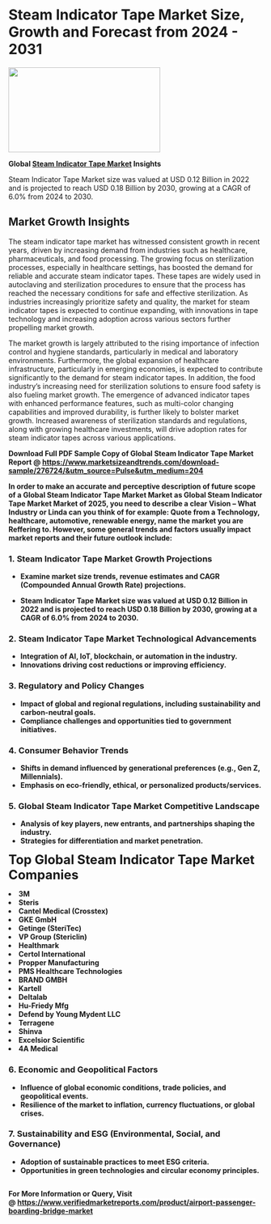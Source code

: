 <H1>Steam Indicator Tape Market Size, Growth and Forecast from 2024 - 2031</H1><img class="aligncenter size-medium wp-image-584254" src="https://thirdeyenews.in/wp-content/uploads/2024/09/Global-Market-Research-300x168.jpeg" alt="" width="300" height="168" /><p><strong>Global&nbsp;<a href="https://www.marketsizeandtrends.com/download-sample/276724/&amp;utm_source=Pulse&amp;utm_medium=204">Steam Indicator Tape Market</a> Insights</strong></p><p>Steam Indicator Tape Market size was valued at USD 0.12 Billion in 2022 and is projected to reach USD 0.18 Billion by 2030, growing at a CAGR of 6.0% from 2024 to 2030.</p><p><h2>Market Growth Insights</h2> <p>The steam indicator tape market has witnessed consistent growth in recent years, driven by increasing demand from industries such as healthcare, pharmaceuticals, and food processing. The growing focus on sterilization processes, especially in healthcare settings, has boosted the demand for reliable and accurate steam indicator tapes. These tapes are widely used in autoclaving and sterilization procedures to ensure that the process has reached the necessary conditions for safe and effective sterilization. As industries increasingly prioritize safety and quality, the market for steam indicator tapes is expected to continue expanding, with innovations in tape technology and increasing adoption across various sectors further propelling market growth.</p> <p><strong></strong></p> <p>The market growth is largely attributed to the rising importance of infection control and hygiene standards, particularly in medical and laboratory environments. Furthermore, the global expansion of healthcare infrastructure, particularly in emerging economies, is expected to contribute significantly to the demand for steam indicator tapes. In addition, the food industry’s increasing need for sterilization solutions to ensure food safety is also fueling market growth. The emergence of advanced indicator tapes with enhanced performance features, such as multi-color changing capabilities and improved durability, is further likely to bolster market growth. Increased awareness of sterilization standards and regulations, along with growing healthcare investments, will drive adoption rates for steam indicator tapes across various applications. <p><strong></p><p><span class=""><strong>Download Full PDF Sample Copy of Global Steam Indicator Tape Market Report</strong> @ <a href="https://www.marketsizeandtrends.com/download-sample/276724/&amp;utm_source=Pulse&amp;utm_medium=204" target="_blank">https://www.marketsizeandtrends.com/download-sample/276724/&amp;utm_source=Pulse&amp;utm_medium=204</a></span></p><p>In order to make an accurate and perceptive description of future scope of a Global&nbsp;Steam Indicator Tape Market Market as Global&nbsp;Steam Indicator Tape Market Market of 2025, you need to describe a clear Vision &ndash; What Industry or Linda can you think of for example: Quote from a Technology, healthcare, automotive, renewable energy, name the market you are Reffering to. However, some general trends and factors usually impact market reports and their future outlook include:</p><h3>1.&nbsp;<strong>Steam Indicator Tape Market Growth Projections</strong></h3><ul><li>Examine market size trends, revenue estimates and CAGR (Compounded Annual Growth Rate) projections.</li><li><p>Steam Indicator Tape Market size was valued at USD 0.12 Billion in 2022 and is projected to reach USD 0.18 Billion by 2030, growing at a CAGR of 6.0% from 2024 to 2030.</p></li></ul><h3>2.&nbsp;<strong>Steam Indicator Tape Market Technological Advancements</strong></h3><ul><li>Integration of AI, IoT, blockchain, or automation in the industry.</li><li>Innovations driving cost reductions or improving efficiency.</li></ul><h3>3.&nbsp;<strong>Regulatory and Policy Changes</strong></h3><ul><li>Impact of global and regional regulations, including sustainability and carbon-neutral goals.</li><li>Compliance challenges and opportunities tied to government initiatives.</li></ul><h3>4.&nbsp;<strong>Consumer Behavior Trends</strong></h3><ul><li>Shifts in demand influenced by generational preferences (e.g., Gen Z, Millennials).</li><li>Emphasis on eco-friendly, ethical, or personalized products/services.</li></ul><h3>5.&nbsp;<strong>Global Steam Indicator Tape Market Competitive Landscape</strong></h3><ul><li>Analysis of key players, new entrants, and partnerships shaping the industry.</li><li>Strategies for differentiation and market penetration.</li></ul><p data-pm-slice="1 1 []"><span style="color: inherit; font-family: inherit; font-size: 25px;">Top Global Steam Indicator Tape Market Companies</span></p><div class="" data-test-id=""><p><li>3M</li><li> Steris</li><li> Cantel Medical (Crosstex)</li><li> GKE GmbH</li><li> Getinge (SteriTec)</li><li> VP Group (Stericlin)</li><li> Healthmark</li><li> Certol International</li><li> Propper Manufacturing</li><li> PMS Healthcare Technologies</li><li> BRAND GMBH</li><li> Kartell</li><li> Deltalab</li><li> Hu-Friedy Mfg</li><li> Defend by Young Mydent LLC</li><li> Terragene</li><li> Shinva</li><li> Excelsior Scientific</li><li> 4A Medical</li></p></div><h3>6.&nbsp;<strong>Economic and Geopolitical Factors</strong></h3><ul><li>Influence of global economic conditions, trade policies, and geopolitical events.</li><li>Resilience of the market to inflation, currency fluctuations, or global crises.</li></ul><h3>7.&nbsp;<strong>Sustainability and ESG (Environmental, Social, and Governance)</strong></h3><ul><li>Adoption of sustainable practices to meet ESG criteria.</li><li>Opportunities in green technologies and circular economy principles.</li></ul><h2><strong style="font-size: 14px;">For More Information or Query, Visit @&nbsp;</strong><a style="background-color: #ffffff; font-size: 14px;" href="https://www.marketsizeandtrends.com/report/steam-indicator-tape-market/" target="_blank">https://www.verifiedmarketreports.com/product/airport-passenger-boarding-bridge-market</a></h2>
